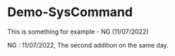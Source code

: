 # Demo-SysCommand

This is something for example - NG (11/07/2022)

NG : 11/07/2022, The second addition on the same day. 
